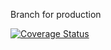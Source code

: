 Branch for production

[![Coverage Status](https://coveralls.io/repos/github/SeeBehr/Hornochsen/badge.svg?branch=initWindow)](https://coveralls.io/github/SeeBehr/Hornochsen?branch=initWindow)
